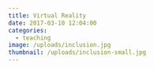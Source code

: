 ```yaml
---
title: Virtual Reality
date: 2017-03-10 12:04:00
categories:
  - teaching
image: /uploads/inclusion.jpg
thumbnail: /uploads/inclusion-small.jpg
---
```

